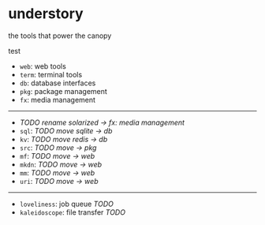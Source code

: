 # understory
the tools that power the canopy

test

* `web`: web tools
* `term`: terminal tools
* `db`: database interfaces
* `pkg`: package management
* `fx`: media management

---

* *TODO rename solarized -> fx: media management*
* `sql`: *TODO move sqlite -> db*
* `kv`:  *TODO move redis -> db*
* `src`: *TODO move -> pkg*
* `mf`: *TODO move -> web*
* `mkdn`: *TODO move -> web*
* `mm`: *TODO move -> web*
* `uri`: *TODO move -> web*

---

* `loveliness`: job queue *TODO*
* `kaleidoscope`: file transfer *TODO*
